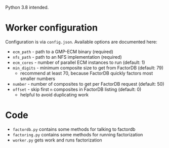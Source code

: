 Python 3.8 intended.

# Worker configuration
Configuration is via `config.json`.
Available options are documented here:
* `ecm_path` - path to a GMP-ECM binary (required)
* `nfs_path` - path to an NFS implementation (required)
* `ecm_cores` - number of parallel ECM instances to run (default: 1)
* `min_digits` - minimum composite size to get from FactorDB (default: 79)
    * recommend at least 70, because FactorDB quickly factors most smaller numbers
* `number` - number of composites to get per FactorDB request (default: 50)
* `offset` - skip first `n` composites in FactorDB listing (default: 0)
    * helpful to avoid duplicating work

# Code
* `factordb.py` contains some methods for talking to factordb
* `factoring.py` contains some methods for running factorization
* `worker.py` gets work and runs factorization
